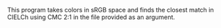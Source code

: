 This program takes colors in sRGB space and finds the closest match in CIELCh
using CMC 2:1 in the file provided as an argument.
